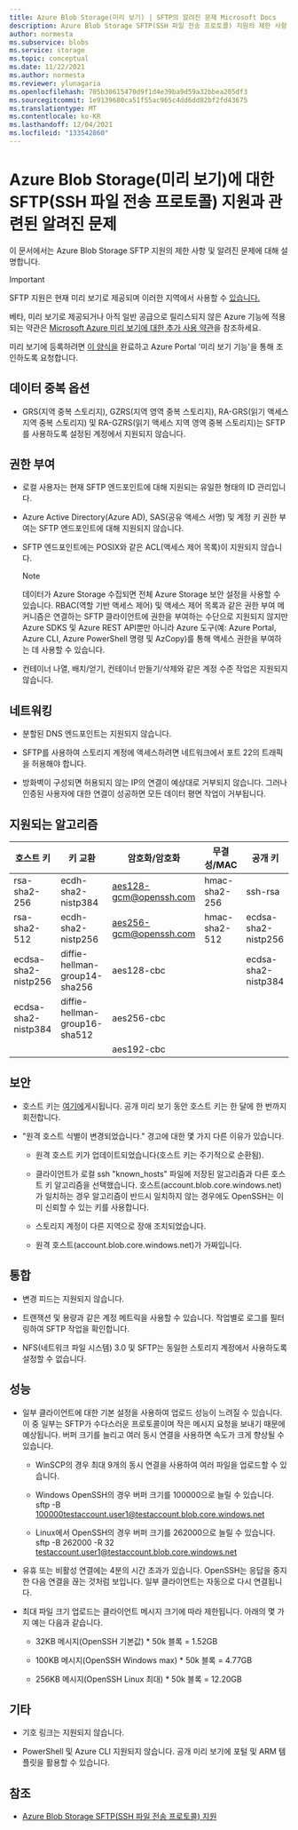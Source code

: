 ```yaml
---
title: Azure Blob Storage(미리 보기) | SFTP의 알려진 문제 Microsoft Docs
description: Azure Blob Storage SFTP(SSH 파일 전송 프로토콜) 지원의 제한 사항 및 알려진 문제에 대해 알아봅니다.
author: normesta
ms.subservice: blobs
ms.service: storage
ms.topic: conceptual
ms.date: 11/22/2021
ms.author: normesta
ms.reviewer: ylunagaria
ms.openlocfilehash: 705b30615470d9f1d4e39ba9d59a32bbea205df3
ms.sourcegitcommit: 1e9139680ca51f55ac965c4dd6dd82bf2fd43675
ms.translationtype: MT
ms.contentlocale: ko-KR
ms.lasthandoff: 12/04/2021
ms.locfileid: "133542860"
---
```

# <a name="known-issues-with-ssh-file-transfer-protocol-sftp-support-for-azure-blob-storage-preview"></a>Azure Blob Storage(미리 보기)에 대한 SFTP(SSH 파일 전송 프로토콜) 지원과 관련된 알려진 문제

이 문서에서는 Azure Blob Storage SFTP 지원의 제한 사항 및 알려진 문제에 대해 설명합니다.

> [!IMPORTANT]
> SFTP 지원은 현재 미리 보기로 제공되며 이러한 지역에서 사용할 수 [있습니다.](secure-file-transfer-protocol-support.md#regional-availability)
> 
> 베타, 미리 보기로 제공되거나 아직 일반 공급으로 릴리스되지 않은 Azure 기능에 적용되는 약관은 [Microsoft Azure 미리 보기에 대한 추가 사용 약관](https://azure.microsoft.com/support/legal/preview-supplemental-terms/)을 참조하세요.
>
> 미리 보기에 등록하려면 [이 양식을](https://forms.office.com/r/gZguN0j65Y) 완료하고 Azure Portal '미리 보기 기능'을 통해 조인하도록 요청합니다.

## <a name="data-redundancy-options"></a>데이터 중복 옵션

- GRS(지역 중복 스토리지), GZRS(지역 영역 중복 스토리지), RA-GRS(읽기 액세스 지역 중복 스토리지) 및 RA-GZRS(읽기 액세스 지역 영역 중복 스토리지)는 SFTP를 사용하도록 설정된 계정에서 지원되지 않습니다.

## <a name="authorization"></a>권한 부여

- 로컬 사용자는 현재 SFTP 엔드포인트에 대해 지원되는 유일한 형태의 ID 관리입니다.

- Azure Active Directory(Azure AD), SAS(공유 액세스 서명) 및 계정 키 권한 부여는 SFTP 엔드포인트에 대해 지원되지 않습니다.

- SFTP 엔드포인트에는 POSIX와 같은 ACL(액세스 제어 목록)이 지원되지 않습니다.

  > [!NOTE]
  > 데이터가 Azure Storage 수집되면 전체 Azure Storage 보안 설정을 사용할 수 있습니다. RBAC(역할 기반 액세스 제어) 및 액세스 제어 목록과 같은 권한 부여 메커니즘은 연결하는 SFTP 클라이언트에 권한을 부여하는 수단으로 지원되지 않지만 Azure SDKS 및 Azure REST API뿐만 아니라 Azure 도구(예: Azure Portal, Azure CLI, Azure PowerShell 명령 및 AzCopy)를 통해 액세스 권한을 부여하는 데 사용할 수 있습니다. 

- 컨테이너 나열, 배치/얻기, 컨테이너 만들기/삭제와 같은 계정 수준 작업은 지원되지 않습니다.
 
## <a name="networking"></a>네트워킹

- 분할된 DNS 엔드포인트는 지원되지 않습니다.

- SFTP를 사용하여 스토리지 계정에 액세스하려면 네트워크에서 포트 22의 트래픽을 허용해야 합니다.

- 방화벽이 구성되면 허용되지 않는 IP의 연결이 예상대로 거부되지 않습니다. 그러나 인증된 사용자에 대한 연결이 성공하면 모든 데이터 평면 작업이 거부됩니다.

## <a name="supported-algorithms"></a>지원되는 알고리즘

| 호스트 키 | 키 교환 | 암호화/암호화 | 무결성/MAC | 공개 키 |
|----------|--------------|--------------------|---------------|------------|
| rsa-sha2-256 | ecdh-sha2-nistp384 | aes128-gcm@openssh.com | hmac-sha2-256 | ssh-rsa |
| rsa-sha2-512 | ecdh-sha2-nistp256 | aes256-gcm@openssh.com | hmac-sha2-512 | ecdsa-sha2-nistp256 |
| ecdsa-sha2-nistp256 | diffie-hellman-group14-sha256 | aes128-cbc| | ecdsa-sha2-nistp384 |
| ecdsa-sha2-nistp384| diffie-hellman-group16-sha512 | aes256-cbc |  | 
||| aes192-cbc ||

## <a name="security"></a>보안

- 호스트 키는 [여기에](secure-file-transfer-protocol-host-keys.md)게시됩니다. 공개 미리 보기 동안 호스트 키는 한 달에 한 번까지 회전합니다.

- "원격 호스트 식별이 변경되었습니다." 경고에 대한 몇 가지 다른 이유가 있습니다.

  - 원격 호스트 키가 업데이트되었습니다(호스트 키는 주기적으로 순환됨).
  
  - 클라이언트가 로컬 ssh "known_hosts" 파일에 저장된 알고리즘과 다른 호스트 키 알고리즘을 선택했습니다. 호스트(account.blob.core.windows.net)가 일치하는 경우 알고리즘이 반드시 일치하지 않는 경우에도 OpenSSH는 이미 신뢰할 수 있는 키를 사용합니다.
  
  - 스토리지 계정이 다른 지역으로 장애 조치되었습니다.
  
  - 원격 호스트(account.blob.core.windows.net)가 가짜입니다.

## <a name="integrations"></a>통합

- 변경 피드는 지원되지 않습니다.

- 트랜잭션 및 용량과 같은 계정 메트릭을 사용할 수 있습니다. 작업별로 로그를 필터링하여 SFTP 작업을 확인합니다.

- NFS(네트워크 파일 시스템) 3.0 및 SFTP는 동일한 스토리지 계정에서 사용하도록 설정할 수 없습니다.

## <a name="performance"></a>성능

- 일부 클라이언트에 대한 기본 설정을 사용하여 업로드 성능이 느려질 수 있습니다. 이 중 일부는 SFTP가 수다스러운 프로토콜이며 작은 메시지 요청을 보내기 때문에 예상됩니다. 버퍼 크기를 늘리고 여러 동시 연결을 사용하면 속도가 크게 향상될 수 있습니다. 

  - WinSCP의 경우 최대 9개의 동시 연결을 사용하여 여러 파일을 업로드할 수 있습니다. 

  - Windows OpenSSH의 경우 버퍼 크기를 100000으로 늘릴 수 있습니다. sftp -B 100000testaccount.user1@testaccount.blob.core.windows.net 

  - Linux에서 OpenSSH의 경우 버퍼 크기를 262000으로 늘릴 수 있습니다. sftp -B 262000 -R 32 testaccount.user1@testaccount.blob.core.windows.net 

- 유휴 또는 비활성 연결에는 4분의 시간 초과가 있습니다. OpenSSH는 응답을 중지한 다음 연결을 끊는 것처럼 보입니다. 일부 클라이언트는 자동으로 다시 연결됩니다. 

- 최대 파일 크기 업로드는 클라이언트 메시지 크기에 따라 제한됩니다. 아래의 몇 가지 예는 다음과 같습니다. 

  - 32KB 메시지(OpenSSH 기본값) * 50k 블록 = 1.52GB 

  - 100KB 메시지(OpenSSH Windows max) * 50k 블록 = 4.77GB 

  - 256KB 메시지(OpenSSH Linux 최대) * 50k 블록 = 12.20GB 

## <a name="other"></a>기타

- 기호 링크는 지원되지 않습니다.

- PowerShell 및 Azure CLI 지원되지 않습니다. 공개 미리 보기에 포털 및 ARM 템플릿을 활용할 수 있습니다.

## <a name="see-also"></a>참조

- [Azure Blob Storage SFTP(SSH 파일 전송 프로토콜) 지원](secure-file-transfer-protocol-support.md)
